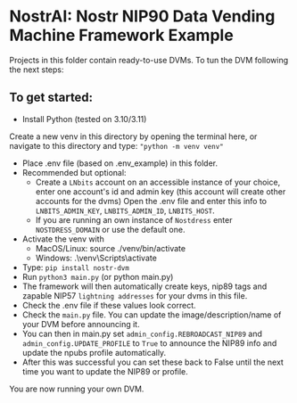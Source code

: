 # NostrAI: Nostr NIP90 Data Vending Machine Framework Example

Projects in this folder contain ready-to-use DVMs. To tun the DVM following the next steps:

## To get started:
- Install Python (tested on 3.10/3.11)


Create a new venv in this directory by opening the terminal here, or navigate to this directory and type: `"python -m venv venv"`
  - Place .env file (based on .env_example) in this folder.
  - Recommended but optional:
    - Create a `LNbits` account on an accessible instance of your choice, enter one account's id and admin key (this account will create other accounts for the dvms) Open the .env file and enter this info to `LNBITS_ADMIN_KEY`, `LNBITS_ADMIN_ID`, `LNBITS_HOST`.
    - If you are running an own instance of `Nostdress` enter `NOSTDRESS_DOMAIN` or use the default one.
  - Activate the venv with
    - MacOS/Linux: source ./venv/bin/activate
    - Windows: .\venv\Scripts\activate
  - Type: `pip install nostr-dvm`
  - Run `python3 main.py` (or python main.py)
  - The framework will then automatically create keys, nip89 tags and zapable NIP57 `lightning addresses` for your dvms in this file.
  - Check the .env file if these values look correct.
  - Check the `main.py` file. You can update the image/description/name of your DVM before announcing it.
  - You can then in main.py set `admin_config.REBROADCAST_NIP89` and 
    `admin_config.UPDATE_PROFILE` to `True` to announce the NIP89 info and update the npubs profile automatically.
  - After this was successful you can set these back to False until the next time you want to update the NIP89 or profile.

You are now running your own DVM. 
